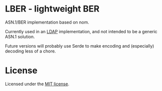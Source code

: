 # LBER - lightweight BER

ASN.1/BER implementation based on nom.

Currently used in an [LDAP](https://github.com/inejge/ldap3) implementation,
and not intended to be a generic ASN.1 solution.

Future versions will probably use Serde to make encoding and (especially)
decoding less of a chore.

# License

Licensed under the [MIT license](LICENSE).
